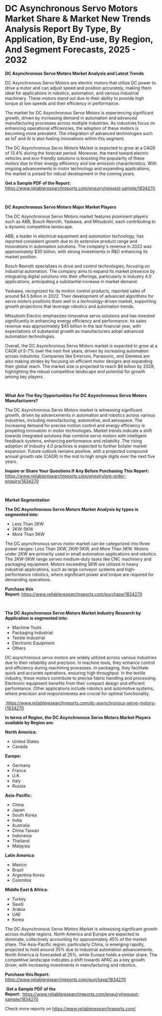 <p><h1>DC Asynchronous Servo Motors Market Share & Market New Trends Analysis Report By Type, By Application, By End-use, By Region, And Segment Forecasts, 2025 - 2032</h1></p><p><strong>DC Asynchronous Servo Motors Market Analysis and Latest Trends</strong></p>
<p><p>DC Asynchronous Servo Motors are electric motors that utilize DC power to drive a motor and can adjust speed and position accurately, making them ideal for applications in robotics, automation, and various industrial machinery. These motors stand out due to their ability to provide high torque at low speeds and their efficiency in performance.</p><p>The market for DC Asynchronous Servo Motors is experiencing significant growth, driven by increasing demand in automation and advanced manufacturing processes across multiple industries. As industries focus on enhancing operational efficiencies, the adoption of these motors is becoming more prevalent. The integration of advanced technologies such as IoT and AI is also fueling innovations within this segment.</p><p>The DC Asynchronous Servo Motors Market is expected to grow at a CAGR of 13.4% during the forecast period. Moreover, the trend toward electric vehicles and eco-friendly solutions is boosting the popularity of these motors due to their energy efficiency and low emission characteristics. With ongoing advancements in motor technology and expanding applications, the market is poised for robust development in the coming years.</p></p>
<p><strong>Get a Sample PDF of the Report:&nbsp;</strong> <a href="https://www.reliableresearchreports.com/enquiry/request-sample/1834270?utm_campaign=121&utm_medium=2&utm_source=Github&utm_content=ia&utm_term=28022025&utm_id=dc-asynchronous-servo-motors">https://www.reliableresearchreports.com/enquiry/request-sample/1834270</a></p>
<p>&nbsp;</p>
<p><strong>DC Asynchronous Servo Motors Major Market Players</strong></p>
<p><p>The DC Asynchronous Servo Motors market features prominent players such as ABB, Bosch Rexroth, Yaskawa, and Mitsubishi, each contributing to a dynamic competitive landscape. </p><p>ABB, a leader in electrical equipment and automation technology, has reported consistent growth due to its extensive product range and innovations in automation solutions. The company's revenue in 2022 was approximately $30 billion, with strong investments in R&D enhancing its market position.</p><p>Bosch Rexroth specializes in drive and control technologies, focusing on industrial automation. The company aims to expand its market presence by integrating digital solutions into their offerings, particularly in Industry 4.0 applications, anticipating a substantial increase in market demand.</p><p>Yaskawa, recognized for its motion control products, reported sales of around $4.5 billion in 2022. Their development of advanced algorithms for servo motors positions them well in a technology-driven market, supporting growth projections that leverage robotics and automation trends.</p><p>Mitsubishi Electric emphasizes innovative servo solutions and has invested significantly in enhancing energy efficiency and performance. Its sales revenue was approximately $45 billion in the last financial year, with expectations of substantial growth as manufacturers adopt advanced automation technologies.</p><p>Overall, the DC Asynchronous Servo Motors market is expected to grow at a CAGR of 5-7% over the next five years, driven by increasing automation across industries. Companies like Emerson, Panasonic, and Siemens are also making strides by focusing on efficient motor designs and expanding their global reach. The market size is projected to reach $6 billion by 2028, highlighting the robust competitive landscape and potential for growth among key players.</p></p>
<p>&nbsp;</p>
<p><strong>What Are The Key Opportunities For DC Asynchronous Servo Motors Manufacturers?</strong></p>
<p><p>The DC Asynchronous Servo Motors market is witnessing significant growth, driven by advancements in automation and robotics across various industries, including manufacturing, automotive, and aerospace. The increasing demand for precise motion control and energy efficiency is propelling innovation in motor technologies. Market trends indicate a shift towards integrated solutions that combine servo motors with intelligent feedback systems, enhancing performance and reliability. The rising adoption of Industry 4.0 practices is expected to further bolster market expansion. Future outlook remains positive, with a projected compound annual growth rate (CAGR) in the mid to high single digits over the next five years.</p></p>
<p><strong>Inquire or Share Your Questions If Any Before Purchasing This Report:</strong> <a href="https://www.reliableresearchreports.com/enquiry/pre-order-enquiry/1834270?utm_campaign=121&utm_medium=2&utm_source=Github&utm_content=ia&utm_term=28022025&utm_id=dc-asynchronous-servo-motors">https://www.reliableresearchreports.com/enquiry/pre-order-enquiry/1834270</a></p>
<p>&nbsp;</p>
<p><strong>Market Segmentation</strong></p>
<p><strong>The DC Asynchronous Servo Motors Market Analysis by types is segmented into:</strong></p>
<p><ul><li>Less Than 2KW</li><li>2KW-5KW</li><li>More Than 5KW</li></ul></p>
<p><p>The DC asynchronous servo motor market can be categorized into three power ranges: Less Than 2KW, 2KW-5KW, and More Than 5KW. Motors under 2KW are primarily used in small automation applications and robotics. The 2KW-5KW range serves medium-duty tasks like CNC machinery and packaging equipment. Motors exceeding 5KW are utilized in heavy industrial applications, such as large conveyor systems and high-performance robotics, where significant power and torque are required for demanding operations.</p></p>
<p><strong>Purchase this Report:&nbsp;</strong><a href="https://www.reliableresearchreports.com/purchase/1834270?utm_campaign=121&utm_medium=2&utm_source=Github&utm_content=ia&utm_term=28022025&utm_id=dc-asynchronous-servo-motors">https://www.reliableresearchreports.com/purchase/1834270</a></p>
<p>&nbsp;</p>
<p><strong>The DC Asynchronous Servo Motors Market Industry Research by Application is segmented into:</strong></p>
<p><ul><li>Machine Tools</li><li>Packaging Industrial</li><li>Textile Industrial</li><li>Electronic Equipment</li><li>Others</li></ul></p>
<p><p>DC asynchronous servo motors are widely utilized across various industries due to their reliability and precision. In machine tools, they enhance control and efficiency during machining processes. In packaging, they facilitate quick and accurate operations, ensuring high throughput. In the textile industry, these motors contribute to precise fabric handling and processing. Electronic equipment benefits from their compact design and efficient performance. Other applications include robotics and automotive systems, where precision and responsiveness are crucial for optimal functionality.</p></p>
<p><a href="https://www.reliableresearchreports.com/dc-asynchronous-servo-motors-r1834270?utm_campaign=121&utm_medium=2&utm_source=Github&utm_content=ia&utm_term=28022025&utm_id=dc-asynchronous-servo-motors">&nbsp;https://www.reliableresearchreports.com/dc-asynchronous-servo-motors-r1834270</a></p>
<p><strong>In terms of Region, the DC Asynchronous Servo Motors Market Players available by Region are:</strong></p>
<p>
    <p> <strong> North America: </strong>
        <ul>
            <li>United States</li>
            <li>Canada</li>
        </ul>
        </p> 
    <p> <strong> Europe: </strong>
        <ul>
            <li>Germany</li>
            <li>France</li>
            <li>U.K.</li>
            <li>Italy</li>
            <li>Russia</li>
        </ul>
        </p> 
    <p> <strong> Asia-Pacific: </strong>
        <ul>
            <li>China</li>
            <li>Japan</li>
            <li>South Korea</li>
            <li>India</li>
            <li>Australia</li>
            <li>China Taiwan</li>
            <li>Indonesia</li>
            <li>Thailand</li>
            <li>Malaysia</li>
        </ul>
        </p> 
    <p> <strong> Latin America: </strong>
        <ul>
            <li>Mexico</li>
            <li>Brazil</li>
            <li>Argentina Korea</li>
            <li>Colombia</li>
        </ul>
        </p> 
    <p> <strong> Middle East & Africa: </strong>
        <ul>
            <li>Turkey</li>
            <li>Saudi</li>
            <li>Arabia</li>
            <li>UAE</li>
            <li>Korea</li>
        </ul>
    </p>
    </p>
<p><p>The DC Asynchronous Servo Motors Market is witnessing significant growth across multiple regions. North America and Europe are expected to dominate, collectively accounting for approximately 45% of the market share. The Asia-Pacific region, particularly China, is emerging rapidly, projected to hold around 35% due to industrial automation advancements. North America is forecasted at 25%, while Europe holds a similar share. The competitive landscape indicates a shift towards APAC as a key growth driver, with increasing investments in manufacturing and robotics.</p></p>
<p><strong>Purchase this Report: </strong><a href="https://www.reliableresearchreports.com/purchase/1834270?utm_campaign=121&utm_medium=2&utm_source=Github&utm_content=ia&utm_term=28022025&utm_id=dc-asynchronous-servo-motors">https://www.reliableresearchreports.com/purchase/1834270</a></p>
<p>&nbsp;<strong>Get a Sample PDF of the Report:&nbsp;&nbsp;</strong><a href="https://www.reliableresearchreports.com/enquiry/request-sample/1834270?utm_campaign=121&utm_medium=2&utm_source=Github&utm_content=ia&utm_term=28022025&utm_id=dc-asynchronous-servo-motors">https://www.reliableresearchreports.com/enquiry/request-sample/1834270</a></p>
<p><strong></strong></p>
<p>Check more reports on <a href="https://www.reliableresearchreports.com/?utm_campaign=121&utm_medium=2&utm_source=Github&utm_content=ia&utm_term=28022025&utm_id=dc-asynchronous-servo-motors">https://www.reliableresearchreports.com/</a></p>
